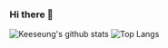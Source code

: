 ### Hi there 👋

![Keeseung's github stats](https://github-readme-stats.vercel.app/api?username=mirrors89&show_icons=true&hide_border=true&count_private=true)
![Top Langs](https://github-readme-stats.vercel.app/api/top-langs/?username=mirrors89&layout=compact&hide=css,html&count_private=true)

<!--
**mirrors89/mirrors89** is a ✨ _special_ ✨ repository because its `README.md` (this file) appears on your GitHub profile.

Here are some ideas to get you started:

- 🔭 I’m currently working on ...
- 🌱 I’m currently learning ...
- 👯 I’m looking to collaborate on ...
- 🤔 I’m looking for help with ...
- 💬 Ask me about ...
- 📫 How to reach me: ...
- 😄 Pronouns: ...
- ⚡ Fun fact: ...
-->
